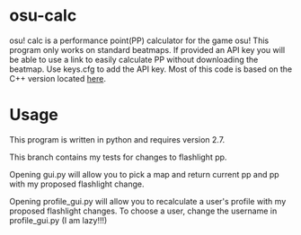 # osu-calc
osu! calc is a performance point(PP) calculator for the game osu! This program only works on standard beatmaps. If provided an API key you will be able to use a link to easily calculate PP without downloading the beatmap. Use keys.cfg to add the API key. Most of this code is based on the C++ version located [here](https://github.com/Francesco149/oppai).

# Usage

This program is written in python and requires version 2.7.

This branch contains my tests for changes to flashlight pp.

Opening gui.py will allow you to pick a map and return current pp and pp with my proposed flashlight change.

Opening profile_gui.py will allow you to recalculate a user's profile with my proposed flashlight changes. To choose a user, change the username in profile_gui.py (I am lazy!!!)
